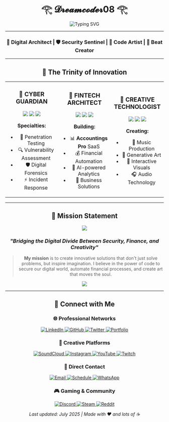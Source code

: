 <div align="center">

# 𓂀 𝓓𝓻𝓮𝓪𝓶𝓬𝓸𝓭𝓮𝓻08 𓂀

<img src="https://readme-typing-svg.herokuapp.com?font=Fira+Code&size=30&duration=3000&pause=1000&color=00D9FF&center=true&vCenter=true&width=600&lines=Cybersecurity+Engineer;Creative+Technologist;Financial+Innovator;Music+Producer" alt="Typing SVG" />

---

### 🚀 **Digital Architect** | 🛡️ **Security Sentinel** | 🎨 **Code Artist** | 🎵 **Beat Creator**

---

<div align="center">

## 🎯 **The Trinity of Innovation**

<table>
<tr>
<td width="33%" align="center">

### 🔐 **CYBER GUARDIAN**
<img src="https://img.shields.io/badge/Red_Team-FF0000?style=for-the-badge&logo=hackthebox&logoColor=white" />
<img src="https://img.shields.io/badge/Linux-FCC624?style=for-the-badge&logo=linux&logoColor=black" />
<img src="https://img.shields.io/badge/Kali_Linux-557C94?style=for-the-badge&logo=kalilinux&logoColor=white" />

**Specialties:**
- 🎯 Penetration Testing
- 🔍 Vulnerability Assessment
- 🛡️ Digital Forensics
- ⚡ Incident Response

</td>
<td width="33%" align="center">

### 💎 **FINTECH ARCHITECT**
<img src="https://img.shields.io/badge/React-61DAFB?style=for-the-badge&logo=react&logoColor=black" />
<img src="https://img.shields.io/badge/Node.js-339933?style=for-the-badge&logo=node.js&logoColor=white" />
<img src="https://img.shields.io/badge/PostgreSQL-4169E1?style=for-the-badge&logo=postgresql&logoColor=white" />

**Building:**
- 📊 **Accountings Pro** SaaS
- 💰 Financial Automation
- 🔢 AI-powered Analytics
- 🚀 Business Solutions

</td>
<td width="33%" align="center">

### 🎨 **CREATIVE TECHNOLOGIST**
<img src="https://img.shields.io/badge/JavaScript-F7DF1E?style=for-the-badge&logo=javascript&logoColor=black" />
<img src="https://img.shields.io/badge/Python-3776AB?style=for-the-badge&logo=python&logoColor=white" />
<img src="https://img.shields.io/badge/Three.js-000000?style=for-the-badge&logo=three.js&logoColor=white" />

**Creating:**
- 🎵 Music Production
- 🎨 Generative Art
- 💫 Interactive Visuals
- 🎧 Audio Technology

</td>
</tr>
</table>

</div>

---

## 🎯 **Mission Statement**

<img src="https://capsule-render.vercel.app/api?type=waving&color=gradient&customColorList=0,2,2,5,30&height=100&section=header&text=&fontSize=90&animation=twinkling" />

### *"Bridging the Digital Divide Between Security, Finance, and Creativity"*

> **My mission** is to create innovative solutions that don't just solve problems, but inspire imagination. I believe in the power of code to secure our digital world, automate financial processes, and create art that moves the soul.

<img src="https://capsule-render.vercel.app/api?type=waving&color=gradient&customColorList=0,2,2,5,30&height=100&section=footer&text=&fontSize=90&animation=twinkling" />

</div>

---

<div align="center">

## 📡 **Connect with Me**

### 🌐 **Professional Networks**
<p>
<a href="https://linkedin.com/in/albertagurto" target="_blank">
<img src="https://img.shields.io/badge/LinkedIn-0A66C2?style=for-the-badge&logo=linkedin&logoColor=white" alt="LinkedIn" />
</a>
<a href="https://github.com/albertagurto" target="_blank">
<img src="https://img.shields.io/badge/GitHub-181717?style=for-the-badge&logo=github&logoColor=white" alt="GitHub" />
</a>
<a href="https://twitter.com/albertagurto" target="_blank">
<img src="https://img.shields.io/badge/Twitter-1DA1F2?style=for-the-badge&logo=twitter&logoColor=white" alt="Twitter" />
</a>
<a href="https://albertagurto.dev" target="_blank">
<img src="https://img.shields.io/badge/Portfolio-FF5722?style=for-the-badge&logo=firefox&logoColor=white" alt="Portfolio" />
</a>
</p>

### 🎵 **Creative Platforms**
<p>
<a href="https://soundcloud.com/albertagurto" target="_blank">
<img src="https://img.shields.io/badge/SoundCloud-FF3300?style=for-the-badge&logo=soundcloud&logoColor=white" alt="SoundCloud" />
</a>
<a href="https://instagram.com/albertagurto" target="_blank">
<img src="https://img.shields.io/badge/Instagram-E4405F?style=for-the-badge&logo=instagram&logoColor=white" alt="Instagram" />
</a>
<a href="https://youtube.com/@albertagurto" target="_blank">
<img src="https://img.shields.io/badge/YouTube-FF0000?style=for-the-badge&logo=youtube&logoColor=white" alt="YouTube" />
</a>
<a href="https://twitch.tv/albertagurto" target="_blank">
<img src="https://img.shields.io/badge/Twitch-9146FF?style=for-the-badge&logo=twitch&logoColor=white" alt="Twitch" />
</a>
</p>

### 📧 **Direct Contact**
<p>
<a href="mailto:albert.agurto@example.com">
<img src="https://img.shields.io/badge/Email-D14836?style=for-the-badge&logo=gmail&logoColor=white" alt="Email" />
</a>
<a href="https://calendly.com/albertagurto" target="_blank">
<img src="https://img.shields.io/badge/Schedule_Meeting-4285F4?style=for-the-badge&logo=google-calendar&logoColor=white" alt="Schedule" />
</a>
<a href="https://wa.me/1234567890" target="_blank">
<img src="https://img.shields.io/badge/WhatsApp-25D366?style=for-the-badge&logo=whatsapp&logoColor=white" alt="WhatsApp" />
</a>
</p>

### 🎮 **Gaming & Community**
<p>
<a href="https://discord.gg/albertagurto" target="_blank">
<img src="https://img.shields.io/badge/Discord-5865F2?style=for-the-badge&logo=discord&logoColor=white" alt="Discord" />
</a>
<a href="https://steamcommunity.com/id/albertagurto" target="_blank">
<img src="https://img.shields.io/badge/Steam-000000?style=for-the-badge&logo=steam&logoColor=white" alt="Steam" />
</a>
<a href="https://reddit.com/u/albertagurto" target="_blank">
<img src="https://img.shields.io/badge/Reddit-FF4500?style=for-the-badge&logo=reddit&logoColor=white" alt="Reddit" />
</a>
</p>


*Last updated: July 2025 | Made with ❤️ and lots of ☕*

</div>
